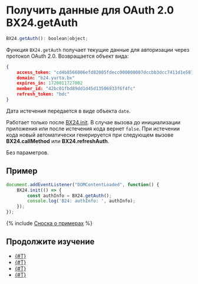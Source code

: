 # Получить данные для OAuth 2.0 BX24.getAuth

```js
BX24.getAuth(): boolean|object;
```

Функция `BX24.getAuth` получает текущие данные для авторизации через протокол OAuth 2.0. Возвращается объект вида:

```json
{
    access_token: "cd4b8566006efd82005fdecc000000007dccbb3dcc7411d1e5878338535115c7e"
    domain: "b24.yurta.bx"
    expires_in: 1720011727002
    member_id: "42bc01fbd89dd1d45d13506933f6f4fc"
    refresh_token: "bdc"
}
```

Дата истечения передается в виде объекта `date`.

Работает только после [BX24.init](./bx24-init.md). В случае вызова до инициализации приложения или после истечения кода вернет `false`. При истечении кода новый автоматически генерируется при следующем вызове **BX24.callMethod** или **BX24.refreshAuth**.

Без параметров.

## Пример

```js
document.addEventListener("DOMContentLoaded", function() {
    BX24.init(() => {
        const authInfo = BX24.getAuth();
        console.log('B24: authInfo: ', authInfo);	
    });
});
```

{% include [Сноска о примерах](../../../_includes/examples.md) %}

## Продолжите изучение

- [{#T}](./bx24-init.md)
- [{#T}](./bx24-install.md)
- [{#T}](./bx24-install-finish.md)
- [{#T}](./bx24-refresh-auth.md)